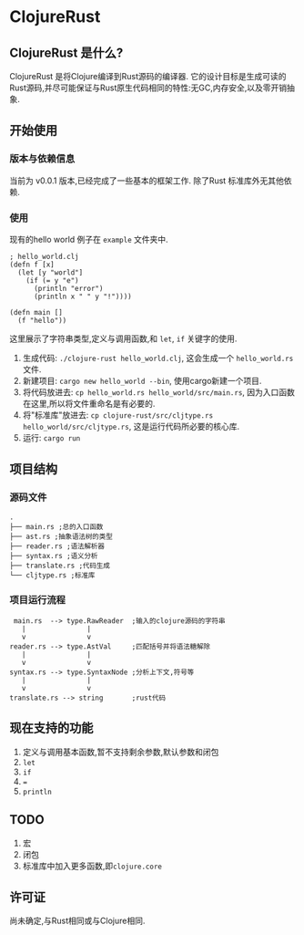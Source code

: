 # ClojureRust
## ClojureRust 是什么?
ClojureRust 是将Clojure编译到Rust源码的编译器. 
它的设计目标是生成可读的Rust源码,并尽可能保证与Rust原生代码相同的特性:无GC,内存安全,以及零开销抽象.
## 开始使用
### 版本与依赖信息
当前为 v0.0.1 版本,已经完成了一些基本的框架工作.
除了Rust 标准库外无其他依赖.
### 使用
现有的hello world 例子在 `example` 文件夹中.
```
; hello_world.clj
(defn f [x]
  (let [y "world"]
    (if (= y "e")
      (println "error")
      (println x " " y "!"))))

(defn main []
  (f "hello"))
```
这里展示了字符串类型,定义与调用函数,和 `let`, `if` 关键字的使用.

1. 生成代码: `./clojure-rust hello_world.clj`, 这会生成一个 `hello_world.rs` 文件.
2. 新建项目: `cargo new hello_world --bin`, 使用cargo新建一个项目.
3. 将代码放进去: `cp hello_world.rs hello_world/src/main.rs`, 因为入口函数在这里,所以将文件重命名是有必要的.
4. 将"标准库"放进去: `cp clojure-rust/src/cljtype.rs hello_world/src/cljtype.rs`, 这是运行代码所必要的核心库.
5. 运行: `cargo run`

## 项目结构
### 源码文件
```
.
├── main.rs ;总的入口函数
├── ast.rs ;抽象语法树的类型
├── reader.rs ;语法解析器
├── syntax.rs ;语义分析
├── translate.rs ;代码生成
└── cljtype.rs ;标准库
```
### 项目运行流程
```
 main.rs  --> type.RawReader  ;输入的clojure源码的字符串
   |               |
   v               v
reader.rs --> type.AstVal     ;匹配括号并将语法糖解除
   |               |
   v               v
syntax.rs --> type.SyntaxNode ;分析上下文,符号等
   |               |
   v               v
translate.rs --> string       ;rust代码
```
## 现在支持的功能
1. 定义与调用基本函数,暂不支持剩余参数,默认参数和闭包
2. `let`
3. `if`
4. `=` 
5. `println`

## TODO
1. 宏
2. 闭包
3. 标准库中加入更多函数,即`clojure.core`
## 许可证
尚未确定,与Rust相同或与Clojure相同.
